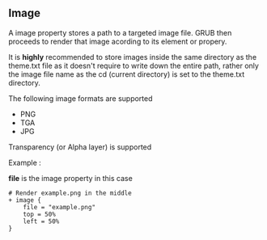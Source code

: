 ## Image

A image property stores a path to a targeted image file.
GRUB then proceeds to render that image acording to its element or propery.

It is __highly__ recommended to store images inside the same directory as the theme.txt file
as it doesn't require to write down the entire path, rather only the image file name as the cd (current directory)
is set to the theme.txt directory.

The following image formats are supported

* PNG
* TGA
* JPG

Transparency (or Alpha layer) is supported

Example :

__file__ is the image property in this case

```
# Render example.png in the middle
+ image {
    file = "example.png"
	top = 50%
	left = 50%
}